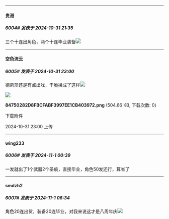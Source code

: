 ﻿
*****

####  贵港  
##### 6004#       发表于 2024-10-31 21:35

三个十连出角色，两个十连毕业装备<img src="https://static.saraba1st.com/image/smiley/face2017/049.png" referrerpolicy="no-referrer">


*****

####  空色流云  
##### 6005#       发表于 2024-10-31 23:00

德莉莎还是有点出戏，干脆换成了这样<img src="https://static.saraba1st.com/image/smiley/face2017/041.png" referrerpolicy="no-referrer">

<img src="https://img.saraba1st.com/forum/202410/31/230024bbfozpplrrvrrllf.png" referrerpolicy="no-referrer">

<strong>84750282D8FBCFABF3997EE1CB403972.png</strong> (504.66 KB, 下载次数: 0)

下载附件

2024-10-31 23:00 上传


*****

####  wing233  
##### 6006#       发表于 2024-11-1 00:39

一发就出了1个武器2个圣痕，直接毕业，角色50发还行，算省了


*****

####  smdzh2  
##### 6007#       发表于 2024-11-1 06:34

角色20连出货，装备20连毕业，对我来说这才是八周年庆<img src="https://static.saraba1st.com/image/smiley/face2017/067.png" referrerpolicy="no-referrer">

